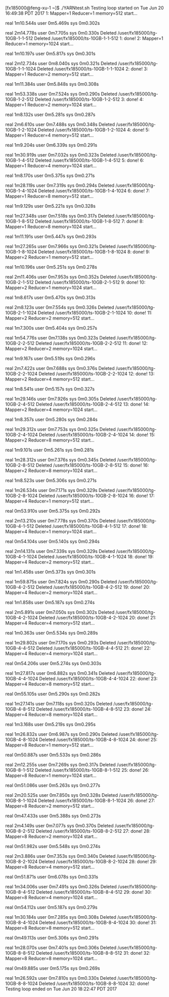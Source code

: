 [fx185000@feng-xu-1 ~]$ ./YARNtest.sh 
Testing loop started on Tue Jun 20 16:49:38 PDT 2017
1:  Mapper=1   Reducer=1  memory=512 start...

real	1m10.544s
user	0m5.469s
sys	0m0.302s

real	2m14.778s
user	0m7.705s
sys	0m0.330s
Deleted /user/fx185000/tg-10GB-1-1-512
Deleted /user/fx185000/ts-10GB-1-1-512
1: done!
2:  Mapper=1   Reducer=1  memory=1024 start...

real	1m10.197s
user	0m5.817s
sys	0m0.301s

real	2m12.734s
user	0m8.040s
sys	0m0.321s
Deleted /user/fx185000/tg-10GB-1-1-1024
Deleted /user/fx185000/ts-10GB-1-1-1024
2: done!
3:  Mapper=1   Reducer=2  memory=512 start...

real	1m11.384s
user	0m5.848s
sys	0m0.308s

real	1m53.338s
user	0m7.524s
sys	0m0.290s
Deleted /user/fx185000/tg-10GB-1-2-512
Deleted /user/fx185000/ts-10GB-1-2-512
3: done!
4:  Mapper=1   Reducer=2  memory=1024 start...

real	1m8.132s
user	0m5.281s
sys	0m0.287s

real	2m6.610s
user	0m7.488s
sys	0m0.348s
Deleted /user/fx185000/tg-10GB-1-2-1024
Deleted /user/fx185000/ts-10GB-1-2-1024
4: done!
5:  Mapper=1   Reducer=4  memory=512 start...

real	1m9.204s
user	0m6.339s
sys	0m0.291s

real	1m30.919s
user	0m7.032s
sys	0m0.323s
Deleted /user/fx185000/tg-10GB-1-4-512
Deleted /user/fx185000/ts-10GB-1-4-512
5: done!
6:  Mapper=1   Reducer=4  memory=1024 start...

real	1m8.170s
user	0m5.375s
sys	0m0.271s

real	1m28.119s
user	0m7.319s
sys	0m0.294s
Deleted /user/fx185000/tg-10GB-1-4-1024
Deleted /user/fx185000/ts-10GB-1-4-1024
6: done!
7:  Mapper=1   Reducer=8  memory=512 start...

real	1m9.129s
user	0m5.221s
sys	0m0.328s

real	1m27.348s
user	0m7.518s
sys	0m0.317s
Deleted /user/fx185000/tg-10GB-1-8-512
Deleted /user/fx185000/ts-10GB-1-8-512
7: done!
8:  Mapper=1   Reducer=8  memory=1024 start...

real	1m11.191s
user	0m5.447s
sys	0m0.293s

real	1m27.265s
user	0m7.966s
sys	0m0.321s
Deleted /user/fx185000/tg-10GB-1-8-1024
Deleted /user/fx185000/ts-10GB-1-8-1024
8: done!
9:  Mapper=2   Reducer=1  memory=512 start...

real	1m10.196s
user	0m5.251s
sys	0m0.278s

real	2m11.406s
user	0m7.953s
sys	0m0.352s
Deleted /user/fx185000/tg-10GB-2-1-512
Deleted /user/fx185000/ts-10GB-2-1-512
9: done!
10:  Mapper=2   Reducer=1  memory=1024 start...

real	1m8.617s
user	0m5.470s
sys	0m0.313s

real	2m8.123s
user	0m7.554s
sys	0m0.326s
Deleted /user/fx185000/tg-10GB-2-1-1024
Deleted /user/fx185000/ts-10GB-2-1-1024
10: done!
11:  Mapper=2   Reducer=2  memory=512 start...

real	1m7.300s
user	0m5.404s
sys	0m0.257s

real	1m54.776s
user	0m7.138s
sys	0m0.323s
Deleted /user/fx185000/tg-10GB-2-2-512
Deleted /user/fx185000/ts-10GB-2-2-512
11: done!
12:  Mapper=2   Reducer=2  memory=1024 start...

real	1m9.167s
user	0m5.519s
sys	0m0.296s

real	2m7.422s
user	0m7.688s
sys	0m0.376s
Deleted /user/fx185000/tg-10GB-2-2-1024
Deleted /user/fx185000/ts-10GB-2-2-1024
12: done!
13:  Mapper=2   Reducer=4  memory=512 start...

real	1m8.541s
user	0m5.157s
sys	0m0.327s

real	1m29.146s
user	0m7.926s
sys	0m0.305s
Deleted /user/fx185000/tg-10GB-2-4-512
Deleted /user/fx185000/ts-10GB-2-4-512
13: done!
14:  Mapper=2   Reducer=4  memory=1024 start...

real	1m8.357s
user	0m5.280s
sys	0m0.284s

real	1m29.312s
user	0m7.753s
sys	0m0.325s
Deleted /user/fx185000/tg-10GB-2-4-1024
Deleted /user/fx185000/ts-10GB-2-4-1024
14: done!
15:  Mapper=2   Reducer=8  memory=512 start...

real	1m9.101s
user	0m5.261s
sys	0m0.281s

real	1m28.312s
user	0m7.376s
sys	0m0.345s
Deleted /user/fx185000/tg-10GB-2-8-512
Deleted /user/fx185000/ts-10GB-2-8-512
15: done!
16:  Mapper=2   Reducer=8  memory=1024 start...

real	1m8.523s
user	0m5.306s
sys	0m0.271s

real	1m26.534s
user	0m7.171s
sys	0m0.329s
Deleted /user/fx185000/tg-10GB-2-8-1024
Deleted /user/fx185000/ts-10GB-2-8-1024
16: done!
17:  Mapper=4   Reducer=1  memory=512 start...

real	0m53.910s
user	0m5.375s
sys	0m0.292s

real	2m13.210s
user	0m7.778s
sys	0m0.370s
Deleted /user/fx185000/tg-10GB-4-1-512
Deleted /user/fx185000/ts-10GB-4-1-512
17: done!
18:  Mapper=4   Reducer=1  memory=1024 start...

real	0m54.104s
user	0m5.140s
sys	0m0.294s

real	2m14.131s
user	0m7.339s
sys	0m0.329s
Deleted /user/fx185000/tg-10GB-4-1-1024
Deleted /user/fx185000/ts-10GB-4-1-1024
18: done!
19:  Mapper=4   Reducer=2  memory=512 start...

real	1m1.458s
user	0m5.373s
sys	0m0.301s

real	1m59.875s
user	0m7.824s
sys	0m0.290s
Deleted /user/fx185000/tg-10GB-4-2-512
Deleted /user/fx185000/ts-10GB-4-2-512
19: done!
20:  Mapper=4   Reducer=2  memory=1024 start...

real	1m1.858s
user	0m5.187s
sys	0m0.274s

real	2m5.891s
user	0m7.050s
sys	0m0.302s
Deleted /user/fx185000/tg-10GB-4-2-1024
Deleted /user/fx185000/ts-10GB-4-2-1024
20: done!
21:  Mapper=4   Reducer=4  memory=512 start...

real	1m0.363s
user	0m5.534s
sys	0m0.289s

real	1m29.802s
user	0m7.170s
sys	0m0.293s
Deleted /user/fx185000/tg-10GB-4-4-512
Deleted /user/fx185000/ts-10GB-4-4-512
21: done!
22:  Mapper=4   Reducer=4  memory=1024 start...

real	0m54.206s
user	0m5.274s
sys	0m0.303s

real	1m27.817s
user	0m6.882s
sys	0m0.341s
Deleted /user/fx185000/tg-10GB-4-4-1024
Deleted /user/fx185000/ts-10GB-4-4-1024
22: done!
23:  Mapper=4   Reducer=8  memory=512 start...

real	0m55.105s
user	0m5.290s
sys	0m0.282s

real	1m27.141s
user	0m7.118s
sys	0m0.320s
Deleted /user/fx185000/tg-10GB-4-8-512
Deleted /user/fx185000/ts-10GB-4-8-512
23: done!
24:  Mapper=4   Reducer=8  memory=1024 start...

real	1m3.168s
user	0m5.219s
sys	0m0.295s

real	1m26.832s
user	0m6.987s
sys	0m0.290s
Deleted /user/fx185000/tg-10GB-4-8-1024
Deleted /user/fx185000/ts-10GB-4-8-1024
24: done!
25:  Mapper=8   Reducer=1  memory=512 start...

real	0m50.887s
user	0m5.533s
sys	0m0.286s

real	2m12.255s
user	0m7.269s
sys	0m0.317s
Deleted /user/fx185000/tg-10GB-8-1-512
Deleted /user/fx185000/ts-10GB-8-1-512
25: done!
26:  Mapper=8   Reducer=1  memory=1024 start...

real	0m51.086s
user	0m5.263s
sys	0m0.277s

real	2m20.525s
user	0m7.850s
sys	0m0.328s
Deleted /user/fx185000/tg-10GB-8-1-1024
Deleted /user/fx185000/ts-10GB-8-1-1024
26: done!
27:  Mapper=8   Reducer=2  memory=512 start...

real	0m47.433s
user	0m5.388s
sys	0m0.273s

real	2m4.149s
user	0m7.077s
sys	0m0.370s
Deleted /user/fx185000/tg-10GB-8-2-512
Deleted /user/fx185000/ts-10GB-8-2-512
27: done!
28:  Mapper=8   Reducer=2  memory=1024 start...

real	0m51.982s
user	0m5.548s
sys	0m0.274s

real	2m3.886s
user	0m7.353s
sys	0m0.340s
Deleted /user/fx185000/tg-10GB-8-2-1024
Deleted /user/fx185000/ts-10GB-8-2-1024
28: done!
29:  Mapper=8   Reducer=4  memory=512 start...

real	0m51.871s
user	0m6.078s
sys	0m0.331s

real	1m34.006s
user	0m7.491s
sys	0m0.326s
Deleted /user/fx185000/tg-10GB-8-4-512
Deleted /user/fx185000/ts-10GB-8-4-512
29: done!
30:  Mapper=8   Reducer=4  memory=1024 start...

real	0m54.112s
user	0m5.187s
sys	0m0.279s

real	1m30.184s
user	0m7.285s
sys	0m0.308s
Deleted /user/fx185000/tg-10GB-8-4-1024
Deleted /user/fx185000/ts-10GB-8-4-1024
30: done!
31:  Mapper=8   Reducer=8  memory=512 start...

real	0m49.113s
user	0m5.306s
sys	0m0.291s

real	1m28.070s
user	0m7.401s
sys	0m0.306s
Deleted /user/fx185000/tg-10GB-8-8-512
Deleted /user/fx185000/ts-10GB-8-8-512
31: done!
32:  Mapper=8   Reducer=8  memory=1024 start...

real	0m49.885s
user	0m5.175s
sys	0m0.269s

real	1m26.592s
user	0m7.810s
sys	0m0.330s
Deleted /user/fx185000/tg-10GB-8-8-1024
Deleted /user/fx185000/ts-10GB-8-8-1024
32: done!
Testing loop ended on Tue Jun 20 18:22:47 PDT 2017